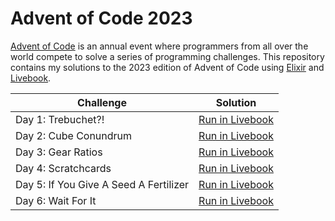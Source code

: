 # Advent of Code 2023

[Advent of Code](https://adventofcode.com/) is an annual event where programmers from all over the world compete to solve a series of programming challenges.
This repository contains my solutions to the 2023 edition of Advent of Code using [Elixir](https://elixir-lang.org/) and [Livebook](https://livebook.dev/).

| Challenge                              | Solution                                                                                                                        |
| -------------------------------------- | ------------------------------------------------------------------------------------------------------------------------------- |
| Day 1: Trebuchet?!                     | [Run in Livebook](https://livebook.dev/run?url=https%3A%2F%2Fgithub.com%2Fhwuethrich%2Faoc2023%2Fblob%2Fmaster%2Fday-01.livemd) |
| Day 2: Cube Conundrum                  | [Run in Livebook](https://livebook.dev/run?url=https%3A%2F%2Fgithub.com%2Fhwuethrich%2Faoc2023%2Fblob%2Fmaster%2Fday-02.livemd) |
| Day 3: Gear Ratios                     | [Run in Livebook](https://livebook.dev/run?url=https%3A%2F%2Fgithub.com%2Fhwuethrich%2Faoc2023%2Fblob%2Fmaster%2Fday-03.livemd) |
| Day 4: Scratchcards                    | [Run in Livebook](https://livebook.dev/run?url=https%3A%2F%2Fgithub.com%2Fhwuethrich%2Faoc2023%2Fblob%2Fmaster%2Fday-04.livemd) |
| Day 5: If You Give A Seed A Fertilizer | [Run in Livebook](https://livebook.dev/run?url=https%3A%2F%2Fgithub.com%2Fhwuethrich%2Faoc2023%2Fblob%2Fmaster%2Fday-05.livemd) |
| Day 6: Wait For It                     | [Run in Livebook](https://livebook.dev/run?url=https%3A%2F%2Fgithub.com%2Fhwuethrich%2Faoc2023%2Fblob%2Fmaster%2Fday-06.livemd) |
